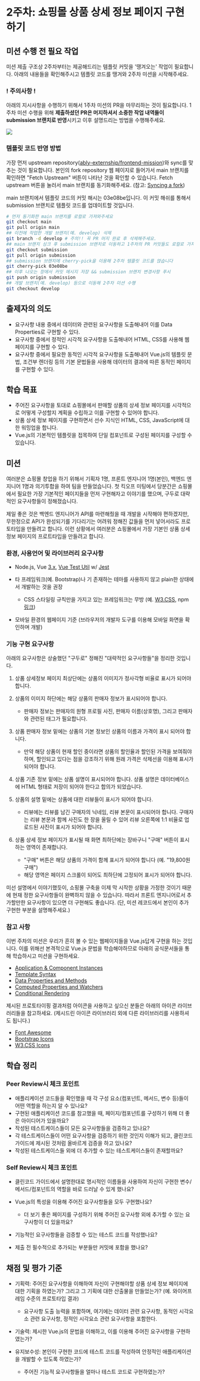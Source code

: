 # 2주차: 쇼핑몰 상품 상세 정보 페이지 구현하기

## 미션 수행 전 필요 작업

미션 제출 구조상 2주차부터는 제공해드리는 템플릿 커밋을 '땡겨오는' 작업이 필요합니다. 아래의 내용들을 확인해주시고 템플릿 코드를 땡겨와 2주차 미션을 시작해주세요.

### ! 주의사항 !

아래의 지시사항을 수행하기 위해서 1주차 미션의 PR을 마무리하는 것이 필요합니다. 1주차 미션 수행을 위해 **제출하셨던 PR은 머지하셔서 소중한 작업 내역들이 submission 브랜치로 반영**시키고 이후 설명드리는 방법을 수행해주세요.

![](https://projectlion-vue.s3.ap-northeast-2.amazonaws.com/markdown-img/2-0-2.png)

### 템플릿 코드 반영 방법

가장 먼저 upstream repository([ably-externship/frontend-mission](https://github.com/ably-externship/frontend-mission))와 sync를 맞추는 것이 필요합니다. 본인의 fork repository 웹 페이지로 들어가서 main 브랜치를 확인하면 "Fetch Upstream" 버튼이 나타난 것을 확인할 수 있습니다. Fetch upstream 버튼을 눌러서 main 브랜치를 동기화해주세요. (참고: [Syncing a fork](https://docs.github.com/en/pull-requests/collaborating-with-pull-requests/working-with-forks/syncing-a-fork))

main 브랜치에서 템플릿 코드의 커밋 해시는 03e08be입니다. 이 커밋 해쉬를 통해서 submission 브랜치로 템플릿 코드를 업데이트할 것입니다.

```bash
# 먼저 동기화한 main 브랜치를 로컬로 가져와주세요
git checkout main
git pull origin main
## 이전에 작업한 개발 브랜치(예. develop) 삭제
git branch -d develop # 주의!! 꼭 PR 머지 완료 후 삭제해주세요.
## main 브랜치 싱크 후 submission 브랜치로 이동하고 1주차의 PR 커밋들도 로컬로 가져옵니다.
git checkout submission
git pull origin submission
## submission 브랜치에 cherry-pick을 이용해 2주차 템플릿 코드를 얹습니다
git cherry-pick 03e08be
## 이후 나오는 창에서 커밋 메시지 저장 && submission 브랜치 변경사항 푸시
git push origin submission
## 개발 브랜치(예. develop) 등으로 이동해 2주차 미션 수행
git checkout develop
```

## 출제자의 의도

- 요구사항 내용 중에서 데이터와 관련된 요구사항을 도출해내어 이를 Data Properties로 구현할 수 있다.
- 요구사항 중에서 정적인 시각적 요구사항을 도출해내어 HTML, CSS를 사용해 웹 페이지를 구현할 수 있다.
- 요구사항 중에서 필요한 동적인 시각적 요구사항을 도출해내어 Vue.js의 템플릿 문법, 조건부 렌더링 등의 기본 문법들을 사용해 데이터의 결과에 따른 동적인 페이지를 구현할 수 있다.

## 학습 목표

- 주어진 요구사항을 토대로 쇼핑몰에서 판매할 상품의 상세 정보 페이지를 시각적으로 어떻게 구성할지 계획을 수립하고 이를 구현할 수 있어야 합니다.
- 상품 상세 정보 페이지를 구현하면서 선수 지식인 HTML, CSS, JavaScript에 대한 워밍업을 합니다.
- Vue.js의 기본적인 템플릿을 접목하여 단일 컴포넌트로 구성된 페이지를 구성할 수 있습니다.

## 미션

여러분은 쇼핑몰 창업을 하기 위해서 기획자 1명, 프론트 엔지니어 1명(본인), 백엔드 엔지니어 1명과 의기투합을 하여 팀을 만들었습니다. 첫 킥오프 미팅에서 당분간은 쇼핑몰에서 필요한 가장 기본적인 페이지들을 먼저 구현해자고 이야기를 했으며, 구두로 대략적인 요구사항들이 정해졌습니다.

제일 좋은 것은 백엔드 엔지니어가 API를 마련해줬을 때 개발을 시작해야 편하겠지만, 무한정으로 API가 완성되기를 기다리기는 어려워 정해진 값들을 먼저 넣어서라도 프로토타입을 만들려고 합니다. 이런 상황에서 여러분은 쇼핑몰에서 가장 기본인 상품 상세정보 페이지의 프로트타입을 만들려고 합니다.

### 환경, 사용언어 및 라이브러리 요구사항

- Node.js, Vue [3.x](http://v3.vuejs.org/), [Vue Test Util](https://next.vue-test-utils.vuejs.org/guide/essentials/a-crash-course.html) w/ [Jest](https://jestjs.io/docs/getting-started)
- 타 프레임워크(예. Bootstrap)나 기 존재하는 테마를 사용하지 않고 plain한 상태에서 개발하는 것을 권장
  - CSS 스타일링 규칙만을 가지고 있는 프레임워크는 무방 (예. [W3.CSS](https://www.w3schools.com/w3css/default.asp), npm [링크](https://github.com/vitorlans/w3-css))

- 모바일 환경의 웹페이지 기준 (브라우저의 개발자 도구를 이용해 모바일 화면을 확인하며 개발)

### 기능 구현 요구사항

아래의 요구사항은 상술했던 "구두로" 정해진 "대략적인 요구사항들"을 정리한 것입니다.

1. 상품 상세정보 페이지 최상단에는 상품의 이미지가 정사각형 비율로 표시가 되어야 합니다.

2. 상품의 이미지 하단에는 해당 상품의 판매자 정보가 표시되어야 합니다.
   * 판매자 정보는 판매자의 원형 프로필 사진, 판매자 이름(상호명), 그리고 판매자와 관련된 태그가 필요합니다.

3. 상품 판매자 정보 밑에는 상품의 기본 정보인 상품의 이름과 가격이 표시 되어야 합니다.

    * 만약 해당 상품이 현재 할인 중이라면 상품의 할인율과 할인된 가격을 보여줘야 하며, 할인되고 있다는 점을 강조하기 위해 원래 가격은 삭제선을 이용해 표시가 되어야 합니다.

4. 상품 기존 정보 밑에는 상품 설명이 표시되어야 합니다. 상품 설명은 데이터베이스에 HTML 형태로 저장이 되어야 한다고 합의가 되었습니다.

5. 상품의 설명 밑에는 상품에 대한 리뷰들이 표시가 되어야 합니다.
   * 리뷰에는 리뷰를 남긴 구매자의 닉네임, 리뷰 본문이 표시되어야 합니다. 구매자는 리뷰 본문과 함께 사진도 한 장을 올릴 수 있어 리뷰 오른쪽에 1:1 비율로 업로드된 사진이 표시가 되어야 합니다.

6. 상품 상세 정보 페이지가 표시될 때 화면 최하단에는 장바구니 "구매" 버튼이 표시하는 영역이 존재합니다.

   * "구매" 버튼은 해당 상품의 가격이 함께 표시가 되어야 합니다 (예. "19,800원 구매")
   * 해당 영역은 페이지 스크롤이 되어도 최하단에 고정되어 표시가 되어야 합니다.

미선 설명에서 이야기했듯이, 쇼핑몰 구축을 이제 막 시작한 상황을 가정한 것이기 때문에 현재 정한 요구사항들이 완벽하지 않을 수 있습니다. 따라서 프론트 엔지니어로서 추가할만한 요구사항이 있으면 더 구현해도 좋습니다. (단, 미션 레코드에서 본인이 추가 구현한 부분을 설명해주세요.)

### 참고 사항

이번 주차의 미션은 우리가 흔히 볼 수 있는 웹페이지들을 Vue.js답게 구현을 하는 것입니다. 이를 위해선 본격적으로 Vue.js 문법을 학습해야하므로 아래의 공식문서들을 통해 학습하시고 미션을 구현하세요.

*  [Application & Component Instances](https://v3.vuejs.org/guide/instance.html#creating-an-application-instance)
* [Template Syntax](https://v3.vuejs.org/guide/template-syntax.html)
* [Data Properties and Methods](https://v3.vuejs.org/guide/data-methods.html)
* [Computed Properties and Watchers](https://v3.vuejs.org/guide/computed.html#computed-properties)
* [Conditional Rendering](https://v3.vuejs.org/guide/conditional.html)

제시된 프로토타이핑 결과처럼 아이콘을 사용하고 싶으신 분들은 아래의 아이콘 라이브러리들을 참고하세요. (제시드린 아이콘 라이브러리 외에 다른 라이브러리를 사용하셔도 됩니다.)

* [Font Awesome](https://fontawesome.com/)
* [Bootstrap Icons](https://icons.getbootstrap.com/)
* [W3.CSS Icons](https://www.w3schools.com/w3css/w3css_icons.asp)

## 학습 정리

###  Peer Review시 체크 포인트

* 애플리케이션 코드들을 확인했을 때 각 구성 요소(컴포넌트, 메서드, 변수 등)들이 어떤 역할을 하는지 알 수 있나요?
* 구현된 애플리케이션 코드를 참고했을 때, 페이지/컴포넌트를 구성하기 위해 더 좋은 아이디어가 있을까요?
* 작성된 테스트케이스들이 모든 요구사항들을 검증하고 있나요?
* 각 테스트케이스들이 어떤 요구사항을 검증하기 위한 것인지 이해가 되고, 클린코드 가이드에 제시된 것처럼 올바르게 검증을 하고 있나요?
* 작성된 테스트케이스들 외에 더 추가할 수 있는 테스트케이스들이 존재할까요?

### Self Review시 체크 포인트

* 클린코드 가이드에서 설명한대로 명시적인 이름들을 사용하여 자신이 구현한 변수/메서드/컴포넌트의 역할을 바로 드러날 수 있게 했나요?
* Vue.js의 특성을 이용해 주어진 요구사항들을 모두 구현했나요?
  * 더 보기 좋은 페이지를 구성하기 위해 주어진 요구사항 외에 추가할 수 있는 요구사항이 더 있을까요?

* 기능적인 요구사항들을 검증할 수 있는 테스트 코드를 작성했나요?
* 제출 전 필수적으로 추가되는 부분들만 커밋에 포함을 했나요?

## 채점 및 평가 기준

* 기획력: 주어진 요구사항을 이해하여 자신이 구현해야할 상품 상세 정보 페이지에 대한 기획을 하였는가? 그리고 그 기획에 대한 산출물을 만들었는가? (예. 와이어프레임 수준의 프로토타입 결과)
  * 요구사항 도출 능력을 포함하며, 여기에는 데이터 관련 요구사항, 동적인 시각요소 관련 요구사항, 정적인 시각요소 관련 요구사항을 포함한다.

* 기술력: 제시한 Vue.js의 문법을 이해하고, 이를 이용해 주어진 요구사항을 구현하였는가?
* 유지보수성: 본인이 구현한 코드에 테스트 코드를 작성하여 안정적인 애플리케이션을 개발할 수 있도록 하였는가?
  * 주어진 기능적 요구사항들을 얼마나 테스트 코드로 구현하였는가?